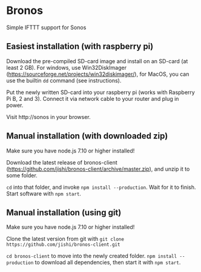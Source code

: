 # Bronos

Simple IFTTT support for Sonos

## Easiest installation (with raspberry pi)

Download the pre-compiled SD-card image and install on an SD-card (at least 2 GB). For windows, use Win32DiskImager (https://sourceforge.net/projects/win32diskimager/), for MacOS, you can use the builtin `dd` command (see instructions).

Put the newly written SD-card into your raspberry pi (works with Raspberry Pi B, 2 and 3). Connect it via network cable to your router and plug in power.

Visit http://sonos in your browser.

## Manual installation (with downloaded zip)

Make sure you have node.js 7.10 or higher installed!

Download the latest release of bronos-client (https://github.com/jishi/bronos-client/archive/master.zip), and unzip it to some folder.

`cd` into that folder, and invoke `npm install --production`. Wait for it to finish. Start software with `npm start`.

## Manual installation (using git)

Make sure you have node.js 7.10 or higher installed!

Clone the latest version from git with `git clone https://github.com/jishi/bronos-client.git`

`cd bronos-client` to move into the newly created folder. `npm install --production` to download all dependencies, then start it with `npm start`.
